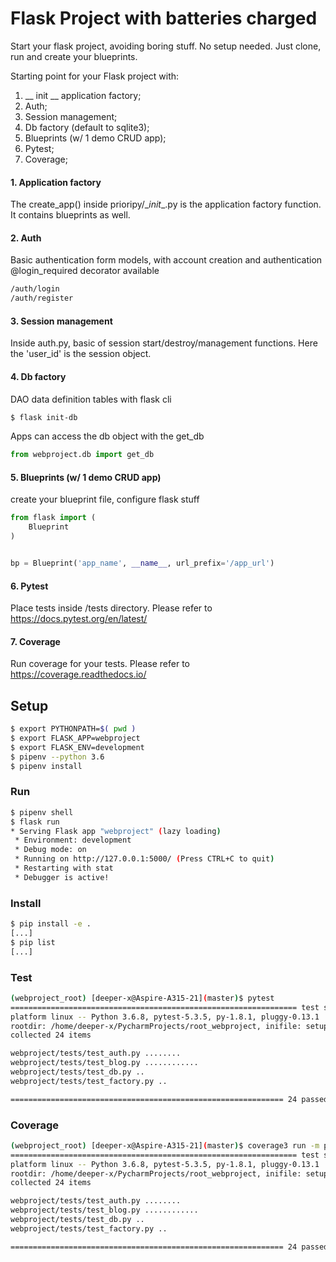 # Flask Project with batteries charged

Start your flask project, avoiding boring stuff. 
No setup needed. Just clone, run and create your blueprints.

Starting point for your Flask project with:
1. __ init __ application factory;
2. Auth;
3. Session management;
4. Db factory (default to sqlite3); 
5. Blueprints (w/ 1 demo CRUD app); 
6. Pytest; 
7. Coverage;

#### 1. Application factory
The create_app() inside prioripy/\__init__.py is the application factory function.
It contains blueprints as well.

#### 2. Auth
Basic authentication form models, with account creation and authentication
@login_required decorator available
```bash
/auth/login
/auth/register
```

#### 3. Session management
Inside auth.py, basic of session start/destroy/management functions. 
Here the 'user_id' is the session object.  

#### 4. Db factory 
DAO data definition tables with flask cli
```bash
$ flask init-db
``` 
Apps can access the db object with the get_db
```python
from webproject.db import get_db
```

#### 5. Blueprints (w/ 1 demo CRUD app)
create your blueprint file, configure flask stuff

```python
from flask import (
    Blueprint
)


bp = Blueprint('app_name', __name__, url_prefix='/app_url')
```
 
#### 6. Pytest 
Place tests inside /tests directory.
Please refer to https://docs.pytest.org/en/latest/


#### 7. Coverage
Run coverage for your tests.
Please refer to https://coverage.readthedocs.io/


## Setup

```bash
$ export PYTHONPATH=$( pwd )
$ export FLASK_APP=webproject
$ export FLASK_ENV=development
$ pipenv --python 3.6
$ pipenv install
```


### Run

```bash
$ pipenv shell
$ flask run
* Serving Flask app "webproject" (lazy loading)
 * Environment: development
 * Debug mode: on
 * Running on http://127.0.0.1:5000/ (Press CTRL+C to quit)
 * Restarting with stat
 * Debugger is active!

```

### Install

```bash
$ pip install -e .
[...]
$ pip list
[...]

```

### Test

```bash
(webproject_root) [deeper-x@Aspire-A315-21](master)$ pytest 
================================================================ test session starts =================================================================
platform linux -- Python 3.6.8, pytest-5.3.5, py-1.8.1, pluggy-0.13.1
rootdir: /home/deeper-x/PycharmProjects/root_webproject, inifile: setup.cfg
collected 24 items                                                                                                                                   

webproject/tests/test_auth.py ........                                                                                                           [ 33%]
webproject/tests/test_blog.py ............                                                                                                       [ 83%]
webproject/tests/test_db.py ..                                                                                                                   [ 91%]
webproject/tests/test_factory.py ..                                                                                                              [100%]

============================================================= 24 passed in 3.37 seconds ==============================================================
```

### Coverage

```bash
(webproject_root) [deeper-x@Aspire-A315-21](master)$ coverage3 run -m pytest
================================================================ test session starts =================================================================
platform linux -- Python 3.6.8, pytest-5.3.5, py-1.8.1, pluggy-0.13.1
rootdir: /home/deeper-x/PycharmProjects/root_webproject, inifile: setup.cfg
collected 24 items                                                                                                                                   

webproject/tests/test_auth.py ........                                                                                                           [ 33%]
webproject/tests/test_blog.py ............                                                                                                       [ 83%]
webproject/tests/test_db.py ..                                                                                                                   [ 91%]
webproject/tests/test_factory.py ..                                                                                                              [100%]

============================================================= 24 passed in 3.28 seconds ==============================================================
```
